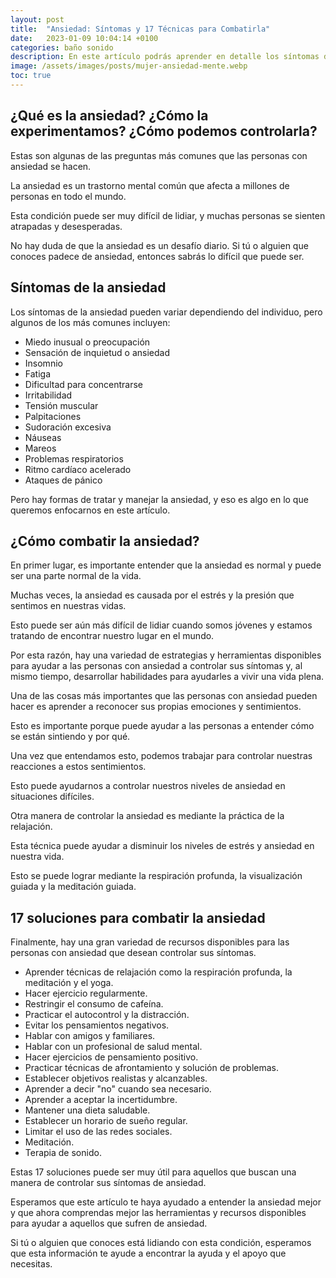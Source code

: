 ```yaml
---
layout: post
title:  "Ansiedad: Síntomas y 17 Técnicas para Combatirla"
date:   2023-01-09 10:04:14 +0100
categories: baño sonido
description: En este artículo podrás aprender en detalle los síntomas de la ansiedad y cómo controlarla.
image: /assets/images/posts/mujer-ansiedad-mente.webp
toc: true
---
```


## __¿Qué es la ansiedad? ¿Cómo la experimentamos? ¿Cómo podemos controlarla?__ 

Estas son algunas de las preguntas más comunes que las personas con ansiedad se hacen. 

La ansiedad es un trastorno mental común que afecta a millones de personas en todo el mundo. 

Esta condición puede ser muy difícil de lidiar, y muchas personas se sienten atrapadas y desesperadas. 

No hay duda de que la ansiedad es un desafío diario. Si tú o alguien que conoces padece de ansiedad, entonces sabrás lo difícil que puede ser. 

## __Síntomas de la ansiedad__

Los síntomas de la ansiedad pueden variar dependiendo del individuo, pero algunos de los más comunes incluyen:

- Miedo inusual o preocupación
- Sensación de inquietud o ansiedad
- Insomnio
- Fatiga
- Dificultad para concentrarse
- Irritabilidad
- Tensión muscular
- Palpitaciones
- Sudoración excesiva
- Náuseas
- Mareos
- Problemas respiratorios
- Ritmo cardíaco acelerado
- Ataques de pánico

Pero hay formas de tratar y manejar la ansiedad, y eso es algo en lo que queremos enfocarnos en este artículo. 

## __¿Cómo combatir la ansiedad?__

En primer lugar, es importante entender que la ansiedad es normal y puede ser una parte normal de la vida. 

Muchas veces, la ansiedad es causada por el estrés y la presión que sentimos en nuestras vidas. 

Esto puede ser aún más difícil de lidiar cuando somos jóvenes y estamos tratando de encontrar nuestro lugar en el mundo. 

Por esta razón, hay una variedad de estrategias y herramientas disponibles para ayudar a las personas con ansiedad a controlar sus síntomas y, al mismo tiempo, desarrollar habilidades para ayudarles a vivir una vida plena. 

Una de las cosas más importantes que las personas con ansiedad pueden hacer es aprender a reconocer sus propias emociones y sentimientos. 

Esto es importante porque puede ayudar a las personas a entender cómo se están sintiendo y por qué. 

Una vez que entendamos esto, podemos trabajar para controlar nuestras reacciones a estos sentimientos. 

Esto puede ayudarnos a controlar nuestros niveles de ansiedad en situaciones difíciles. 

Otra manera de controlar la ansiedad es mediante la práctica de la relajación. 

Esta técnica puede ayudar a disminuir los niveles de estrés y ansiedad en nuestra vida. 

Esto se puede lograr mediante la respiración profunda, la visualización guiada y la meditación guiada. 

## __17 soluciones para combatir la ansiedad__

Finalmente, hay una gran variedad de recursos disponibles para las personas con ansiedad que desean controlar sus síntomas. 

- Aprender técnicas de relajación como la respiración profunda, la meditación y el yoga.
- Hacer ejercicio regularmente.
- Restringir el consumo de cafeína.
- Practicar el autocontrol y la distracción.
- Evitar los pensamientos negativos.
- Hablar con amigos y familiares.
- Hablar con un profesional de salud mental.
- Hacer ejercicios de pensamiento positivo.
- Practicar técnicas de afrontamiento y solución de problemas.
- Establecer objetivos realistas y alcanzables.
- Aprender a decir "no" cuando sea necesario.
- Aprender a aceptar la incertidumbre.
- Mantener una dieta saludable.
- Establecer un horario de sueño regular.
- Limitar el uso de las redes sociales.
- Meditación.
- Terapia de sonido.

Estas 17 soluciones puede ser muy útil para aquellos que buscan una manera de controlar sus síntomas de ansiedad. 

Esperamos que este artículo te haya ayudado a entender la ansiedad mejor y que ahora comprendas mejor las herramientas y recursos disponibles para ayudar a aquellos que sufren de ansiedad. 

Si tú o alguien que conoces está lidiando con esta condición, esperamos que esta información te ayude a encontrar la ayuda y el apoyo que necesitas.
